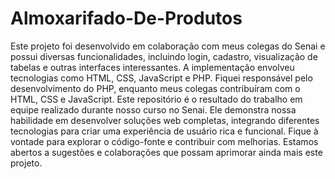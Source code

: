 # Almoxarifado-De-Produtos
 Este projeto foi desenvolvido em colaboração com meus colegas do Senai e possui diversas funcionalidades, incluindo login, cadastro, visualização de tabelas e outras interfaces interessantes. A implementação envolveu tecnologias como HTML, CSS, JavaScript e PHP. Fiquei responsável pelo desenvolvimento do PHP, enquanto meus colegas contribuíram com o HTML, CSS e JavaScript.  Este repositório é o resultado do trabalho em equipe realizado durante nosso curso no Senai. Ele demonstra nossa habilidade em desenvolver soluções web completas, integrando diferentes tecnologias para criar uma experiência de usuário rica e funcional.  Fique à vontade para explorar o código-fonte e contribuir com melhorias. Estamos abertos a sugestões e colaborações que possam aprimorar ainda mais este projeto.

